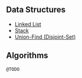 ## Data Structures
+ [Linked List](linked_list/)
+ [Stack](stack/)
+ [Union-Find (Disjoint-Set)](union_find/)

## Algorithms
`@TODO`
